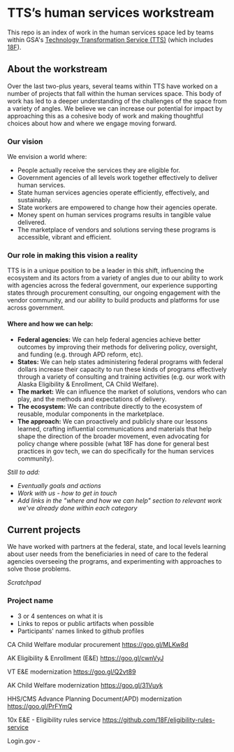 # TTS’s human services workstream
This repo is an index of work in the human services space led by teams within GSA's [Technology Transformation Service (TTS)](https://www.gsa.gov/about-us/organization/federal-acquisition-service/technology-transformation-services) (which includes [18F](https://18f.gsa.gov/)).

## About the workstream
Over the last two-plus years, several teams within TTS have worked on a number of projects that fall within the human services space. This body of work has led to a deeper understanding of the challenges of the space from a variety of angles. We believe we can increase our potential for impact by approaching this as a cohesive body of work and making thoughtful choices about how and where we engage moving forward.

### Our vision
We envision a world where:
- People actually receive the services they are eligible for.
- Government agencies of all levels work together effectively to deliver human services.
- State human services agencies operate efficiently, effectively, and sustainably.
- State workers are empowered to change how their agencies operate.
- Money spent on human services programs results in tangible value delivered.
- The marketplace of vendors and solutions serving these programs is accessible, vibrant and efficient.

### Our role in making this vision a reality
TTS is in a unique position to be a leader in this shift, influencing the ecosystem and its actors from a variety of angles due to our ability to work with agencies across the federal government, our experience supporting states through procurement consulting, our ongoing engagement with the vendor community, and our ability to build products and platforms for use across government. 

#### Where and how we can help:
- **Federal agencies:** We can help federal agencies achieve better outcomes by improving their methods for delivering policy, oversight, and funding (e.g. through APD reform, etc).
- **States:** We can help states administering federal programs with federal dollars increase their capacity to run these kinds of programs effectively through a variety of consulting and training activities (e.g. our work with Alaska Eligibility & Enrollment, CA Child Welfare).
- **The market:** We can influence the market of solutions, vendors who can play, and the methods and expectations of delivery.
- **The ecosystem:** We can contribute directly to the ecosystem of reusable, modular components in the marketplace.
- **The approach:** We can proactively and publicly share our lessons learned, crafting influential communications and materials that help shape the direction of the broader movement, even advocating for policy change where possible (what 18F has done for general best practices in gov tech, we can do specifically for the human services community).

_Still to add:_  
- _Eventually goals and actions_
- _Work with us - how to get in touch_
- _Add links in the "where and how we can help" section to relevant work we've already done within each category_

## Current projects

We have worked with partners at the federal, state, and local levels learning about user needs from the beneficiaries in need of care to the federal agencies overseeing the programs, and experimenting with approaches to solve those problems.

_Scratchpad_

### Project name
- 3 or 4 sentences on what it is
- Links to repos or public artifacts when possible
- Participants' names linked to github profiles

CA Child Welfare modular procurement	https://goo.gl/MLKw8d

AK Eligibility & Enrollment (E&E)	https://goo.gl/cwnVyJ

VT E&E modernization	https://goo.gl/Q2vt89

AK Child Welfare modernization	https://goo.gl/31Vuyk

HHS/CMS Advance Planning Document(APD) modernization 	https://goo.gl/PrFYmQ

10x E&E - Eligibility rules service	https://github.com/18F/eligibility-rules-service

Login.gov - 
